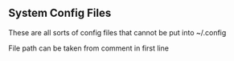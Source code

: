 ## System Config Files

These are all sorts of config files that cannot be put into ~/.config

File path can be taken from comment in first line
